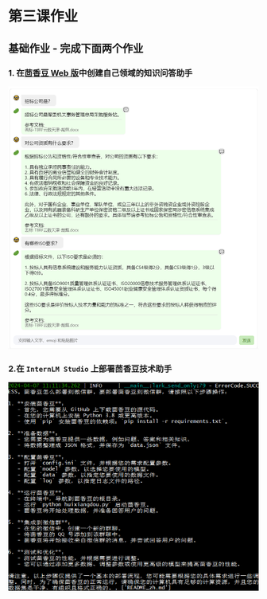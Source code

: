 # 第三课作业
## 基础作业 - 完成下面两个作业

### 1. 在[茴香豆 Web 版](https://openxlab.org.cn/apps/detail/tpoisonooo/huixiangdou-web)中创建自己领域的知识问答助手

![image](https://github.com/yangmw2024/InternLM_notes/blob/main/IMG/lesson3_4.png)

### 2.在 `InternLM Studio` 上部署茴香豆技术助手

![image](https://github.com/yangmw2024/InternLM_notes/blob/main/IMG/lesson3_2.png)


